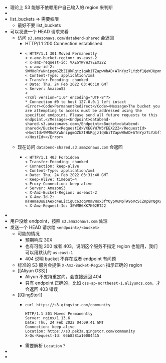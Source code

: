 - 理论上 S3 能够不依赖用户自己输入的 region 来判断
-
- list_buckets => 需要权限
	- 最好不要 list_buckets
- 可以发送一个 HEAD 请求来看
	- 访问 `s3.amazonaws.com/databend-shared` 会返回
		- HTTP/1.1 200 Connection established
		- ```http
		  < HTTP/1.1 301 Moved Permanently
		  < x-amz-bucket-region: us-east-2
		  < x-amz-request-id: VXEGYW7W3YEEX22Z
		  < x-amz-id-2: 9WMUoRYwNnipgmGZbZIHkRgjz1qWbiTZapwWhAD+ATnYyz7LYzbf1QeWJUpmmFY9vCM4S7kQxmL5akWMkBXxtw==
		  < Content-Type: application/xml
		  < Transfer-Encoding: chunked
		  < Date: Thu, 24 Feb 2022 03:40:10 GMT
		  < Server: AmazonS3
		  <
		  <?xml version="1.0" encoding="UTF-8"?>
		  * Connection #0 to host 127.0.0.1 left intact
		  <Error><Code>PermanentRedirect</Code><Message>The bucket you are attempting to access must be addressed using the specified endpoint. Please send all future requests to this endpoint.</Message><Endpoint>databend-shared.s3.amazonaws.com</Endpoint><Bucket>databend-shared</Bucket><RequestId>VXEGYW7W3YEEX22Z</RequestId><HostId>9WMUoRYwNnipgmGZbZIHkRgjz1qWbiTZapwWhAD+ATnYyz7LYzbf1QeWJUpmmFY9vCM4S7kQxmL5akWMkBXxtw==</HostId></Error>
		  ```
	- 现在访问 `databend-shared.s3.amazonaws.com` 会返回
		- ```http
		  < HTTP/1.1 403 Forbidden
		  < Transfer-Encoding: chunked
		  < Connection: keep-alive
		  < Content-Type: application/xml
		  < Date: Thu, 24 Feb 2022 03:31:40 GMT
		  < Keep-Alive: timeout=4
		  < Proxy-Connection: keep-alive
		  < Server: AmazonS3
		  < X-Amz-Bucket-Region: us-east-2
		  < X-Amz-Id-2: mTHHmaUuBzAexc4WLicigUc63cqVOmVWox3fYOypVuMpTA9oVcSCZKpBYQgKwxTnQ2uNAjpt42E=
		  < X-Amz-Request-Id: 3EWMB6XK7K02RTJ2
		  ```
-
- 用户没给 endpoint，按照 `s3.amazonaws.com` 处理
- 发送一个 HEAD 请求给 `<endpoint>/<bucket>`
	- 可能的情况
		- 预期响应 30X
		- 也有可能 200 或者 403，说明这个服务不指定 region 也能用，我们可以用默认的 `us-east-1`
		- 404 说明 bucket 不存在或者 endpoint 有问题
	- 标准的 S3 服务会提供 `X-Amz-Bucket-Region` 指示正确的 region
	- [[Aliyun OSS]]
		- Aliyun 不支持重定向，会直接返回 404
		- 只有 endpoint 正确的，比如 `oss-ap-northeast-1.aliyuncs.com`，才会返回 403 错误
	- [[QingStor]]
		- ```shell
		  curl https://s3.qingstor.com/community
		  
		  HTTP/1.1 301 Moved Permanently
		  Server: nginx/1.13.6
		  Date: Thu, 24 Feb 2022 04:09:41 GMT
		  Connection: keep-alive
		  Location: https://s3.pek3a.qingstor.com/community
		  X-Qs-Request-Id: 05b8281a10004415
		  ```
		- 需要解析 `Location`？
-
-